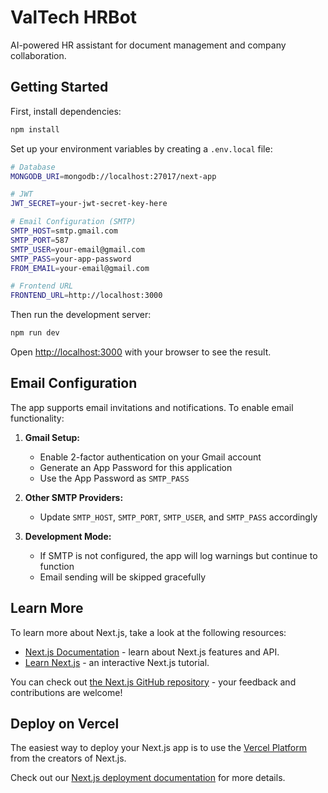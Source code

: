 # ValTech HRBot

AI-powered HR assistant for document management and company collaboration.

## Getting Started

First, install dependencies:

```bash
npm install
```

Set up your environment variables by creating a `.env.local` file:

```bash
# Database
MONGODB_URI=mongodb://localhost:27017/next-app

# JWT
JWT_SECRET=your-jwt-secret-key-here

# Email Configuration (SMTP)
SMTP_HOST=smtp.gmail.com
SMTP_PORT=587
SMTP_USER=your-email@gmail.com
SMTP_PASS=your-app-password
FROM_EMAIL=your-email@gmail.com

# Frontend URL
FRONTEND_URL=http://localhost:3000
```

Then run the development server:

```bash
npm run dev
```

Open [http://localhost:3000](http://localhost:3000) with your browser to see the result.

## Email Configuration

The app supports email invitations and notifications. To enable email functionality:

1. **Gmail Setup:**
   - Enable 2-factor authentication on your Gmail account
   - Generate an App Password for this application
   - Use the App Password as `SMTP_PASS`

2. **Other SMTP Providers:**
   - Update `SMTP_HOST`, `SMTP_PORT`, `SMTP_USER`, and `SMTP_PASS` accordingly

3. **Development Mode:**
   - If SMTP is not configured, the app will log warnings but continue to function
   - Email sending will be skipped gracefully

## Learn More

To learn more about Next.js, take a look at the following resources:

- [Next.js Documentation](https://nextjs.org/docs) - learn about Next.js features and API.
- [Learn Next.js](https://nextjs.org/learn) - an interactive Next.js tutorial.

You can check out [the Next.js GitHub repository](https://github.com/vercel/next.js) - your feedback and contributions are welcome!

## Deploy on Vercel

The easiest way to deploy your Next.js app is to use the [Vercel Platform](https://vercel.com/new?utm_medium=default-template&filter=next.js&utm_source=create-next-app&utm_campaign=create-next-app-readme) from the creators of Next.js.

Check out our [Next.js deployment documentation](https://nextjs.org/docs/app/building-your-application/deploying) for more details.
